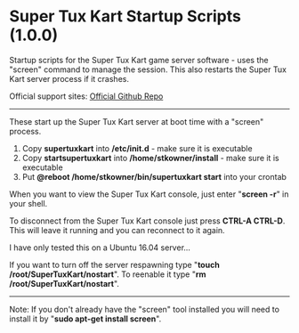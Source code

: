 # Super Tux Kart Startup Scripts (1.0.0)
Startup scripts for the Super Tux Kart game server software - uses the "screen" command to manage the session. This also restarts the Super Tux Kart server process if it crashes.

Official support sites: [Official Github Repo](https://github.com/fstltna/SuperTuxKartStartup)

---

These start up the Super Tux Kart server at boot time with a "screen" process.

1. Copy **supertuxkart** into **/etc/init.d** - make sure it is executable
2. Copy **startsupertuxkart** into **/home/stkowner/install** - make sure it is executable
3. Put **@reboot /home/stkowner/bin/supertuxkart start** into your crontab


When you want to view the Super Tux Kart console, just enter "**screen -r**" in your shell.

To disconnect from the Super Tux Kart console just press **CTRL-A CTRL-D**. This will leave it running and you can reconnect to it again.

I have only tested this on a Ubuntu 16.04 server...

If you want to turn off the server respawning type "**touch /root/SuperTuxKart/nostart**". To reenable it type "**rm /root/SuperTuxKart/nostart**".

---
Note: If you don't already have the "screen" tool installed you will need to install it by "**sudo apt-get install screen**".
